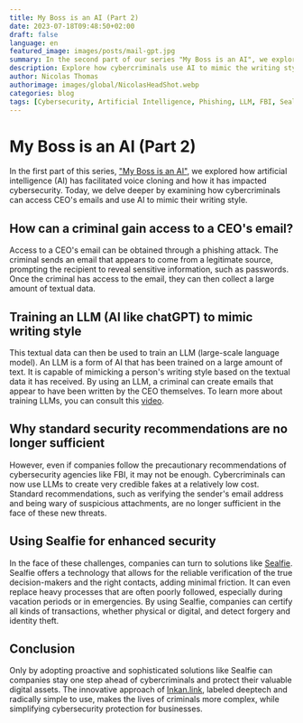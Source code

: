 ```yaml
---
title: My Boss is an AI (Part 2)
date: 2023-07-18T09:48:50+02:00
draft: false
language: en
featured_image: images/posts/mail-gpt.jpg
summary: In the second part of our series "My Boss is an AI", we explore how cybercriminals can access CEO's emails and use AI to mimic their writing style. We also discuss why standard security recommendations are no longer sufficient in the face of these new threats. Finally, we present how Sealfie, an innovative cybersecurity solution, can help businesses detect forgery and identity theft.
description: Explore how cybercriminals use AI to mimic the writing style of CEOs and why standard security recommendations are no longer sufficient. Discover how Sealfie can help detect forgery and identity theft. Read "My Boss is an AI (Part 2)" to learn more about these cybersecurity threats and how to combat them.
author: Nicolas Thomas
authorimage: images/global/NicolasHeadShot.webp
categories: blog
tags: [Cybersecurity, Artificial Intelligence, Phishing, LLM, FBI, Sealfie, Forgery, Identity Theft, Cybercriminals, AI, CEO Emails]
---
```

# My Boss is an AI (Part 2)

In the first part of this series, ["My Boss is an AI"](https://inkan.link/en/posts/blog-my-boss-is-an-ai/), we explored how artificial intelligence (AI) has facilitated voice cloning and how it has impacted cybersecurity. Today, we delve deeper by examining how cybercriminals can access CEO's emails and use AI to mimic their writing style.

## How can a criminal gain access to a CEO's email?

Access to a CEO's email can be obtained through a phishing attack. The criminal sends an email that appears to come from a legitimate source, prompting the recipient to reveal sensitive information, such as passwords. Once the criminal has access to the email, they can then collect a large amount of textual data.

## Training an LLM (AI like chatGPT) to mimic writing style

This textual data can then be used to train an LLM (large-scale language model). An LLM is a form of AI that has been trained on a large amount of text. It is capable of mimicking a person's writing style based on the textual data it has received. By using an LLM, a criminal can create emails that appear to have been written by the CEO themselves. To learn more about training LLMs, you can consult this [video](https://www.youtube.com/watch?v=aBNcbyakt1w).

## Why standard security recommendations are no longer sufficient

However, even if companies follow the precautionary recommendations of cybersecurity agencies like FBI, it may not be enough. Cybercriminals can now use LLMs to create very credible fakes at a relatively low cost. Standard recommendations, such as verifying the sender's email address and being wary of suspicious attachments, are no longer sufficient in the face of these new threats.

## Using Sealfie for enhanced security

In the face of these challenges, companies can turn to solutions like [Sealfie](https://sealf.ie/en). Sealfie offers a technology that allows for the reliable verification of the true decision-makers and the right contacts, adding minimal friction. It can even replace heavy processes that are often poorly followed, especially during vacation periods or in emergencies. By using Sealfie, companies can certify all kinds of transactions, whether physical or digital, and detect forgery and identity theft.

## Conclusion

Only by adopting proactive and sophisticated solutions like Sealfie can companies stay one step ahead of cybercriminals and protect their valuable digital assets. The innovative approach of [Inkan.link](https://inkan.link/en/posts/blog-my-boss-is-an-ai/), labeled deeptech and radically simple to use, makes the lives of criminals more complex, while simplifying cybersecurity protection for businesses.
